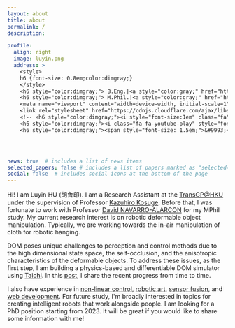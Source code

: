 ```yaml
---
layout: about
title: about
permalink: /
description:

profile:
  align: right
  image: luyin.png
  address: >
    <style>
    h6 {font-size: 0.8em;color:dimgray;}
    </style>
    <h6 style="color:dimgray;"> B.Eng.|<a style="color:gray;" href="https://www.polyu.edu.hk/en/">PolyU</a></h6>
    <h6 style="color:dimgray;"> M.Phil.|<a style="color:gray;" href="https://www.polyu.edu.hk/en/">PolyU</a></h6>
    <meta name="viewport" content="width=device-width, initial-scale=1">
    <link rel="stylesheet" href="https://cdnjs.cloudflare.com/ajax/libs/font-awesome/4.7.0/css/font-awesome.min.css">
    <!-- <h6 style="color:dimgray;"><i style="font-size:1em" class="fa">&#xf1d7;</i> yizhijinlier7</h6> -->
    <h6 style="color:dimgray;"><i class="fa fa-youtube-play" style="font-size:1.5em;color:red"></i> <a style="color:gray;" href="https://www.youtube.com/channel/UCc0V77805epZChBeOx_vGeg">Youtube Channel</a></h6>
    <h6 style="color:dimgray;"><span style="font-size: 1.5em;">&#9993;</span>  19044457r@connect.polyu.hk</h6>




news: true  # includes a list of news items
selected_papers: false # includes a list of papers marked as "selected={true}"
social: false  # includes social icons at the bottom of the page
---
```

<span>
Hi! I am Luyin HU (胡鲁印). I am a Research Assistant at the <a href="https://www.transgp.hk/">TransGP@HKU</a> under the supervision of Professor <a href="https://www.eee.hku.hk/people/kazuhiro-kosuge/">Kazuhiro Kosuge</a>. Before that, I was fortunate to work with Professor <a href="https://www.polyu.edu.hk/en/me/people/academic-teaching-staff/david-navarro-alarcon-dr/">David NAVARRO-ALARCON</a> for my MPhil study.



<span>
My current research interest is on robotic deformable object manipulation. Typically, we are working towards the in-air manipulation of cloth for robotic hanging.

DOM poses unique challenges to perception and control methods due to the high dimensional state space, the self-occlusion, and the anisotropic characteristics of the deformable objects. To address these issues, as the first step, I am building a physics-based and differentiable DOM simulator using <a href="https://www.taichi-lang.org/">Taichi</a>. In this <a href="https://jinlibot7.github.io/projects/cloth/">post</a>, I share the recent progress from time to time.

<span>
I also have experience in <a href="https://601318ff-63df-413d-983a-b8c13c4c1e60.filesusr.com/ugd/49b3f5_17bf17383fe94c7ea5c6b59d4d84ff64.pdf">non-linear control</a>, <a href="https://jinlibot7.github.io/projects/Pain_With_Sun/">robotic art</a>,  <a href="https://jinlibot7.github.io/projects/Camera_System/">sensor fusion</a>, and <a href="https://jinlibot7.github.io/polyuOnlinePlatform/">web development</a>. For future study, I'm broadly interested in topics for creating intelligent robots that work alongside people.
</span>

<span>
I am looking for a PhD position starting from 2023. It will be great if you would like to share some information with me!
</span>


